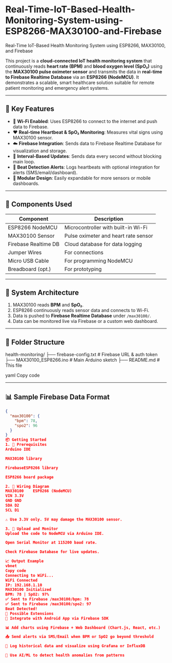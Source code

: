 # Real-Time-IoT-Based-Health-Monitoring-System-using-ESP8266-MAX30100-and-Firebase

Real-Time IoT-Based Health Monitoring System using ESP8266, MAX30100, and Firebase

This project is a **cloud-connected IoT health monitoring system** that continuously reads **heart rate (BPM)** and **blood oxygen level (SpO₂)** using the **MAX30100 pulse oximeter sensor** and transmits the data in **real-time to Firebase Realtime Database** via an **ESP8266 (NodeMCU)**. It demonstrates a scalable, smart healthcare solution suitable for remote patient monitoring and emergency alert systems.

---

## 🚀 Key Features

- 📡 **Wi-Fi Enabled**: Uses ESP8266 to connect to the internet and push data to Firebase.
- ❤️ **Real-time Heartbeat & SpO₂ Monitoring**: Measures vital signs using MAX30100 sensor.
- ☁️ **Firebase Integration**: Sends data to Firebase Realtime Database for visualization and storage.
- 🔁 **Interval-Based Updates**: Sends data every second without blocking main loop.
- 🔔 **Beat Detection Alerts**: Logs heartbeats with optional integration for alerts (SMS/email/dashboard).
- 🧩 **Modular Design**: Easily expandable for more sensors or mobile dashboards.

---

## 🔧 Components Used

| Component          | Description                                |
|-------------------|--------------------------------------------|
| ESP8266 NodeMCU    | Microcontroller with built-in Wi-Fi       |
| MAX30100 Sensor    | Pulse oximeter and heart rate sensor      |
| Firebase Realtime DB | Cloud database for data logging         |
| Jumper Wires       | For connections                           |
| Micro USB Cable    | For programming NodeMCU                   |
| Breadboard (opt.)  | For prototyping                           |

---

## 🧠 System Architecture

1. MAX30100 reads **BPM** and **SpO₂**.
2. ESP8266 continuously reads sensor data and connects to Wi-Fi.
3. Data is pushed to **Firebase Realtime Database** under `/max30100/`.
4. Data can be monitored live via Firebase or a custom web dashboard.

---

## 📁 Folder Structure

health-monitoring/
├── firebase-config.txt # Firebase URL & auth token
├── MAX30100_ESP8266.ino # Main Arduino sketch
├── README.md # This file

yaml
Copy code

---

## 📊 Sample Firebase Data Format

```json
{
  "max30100": {
    "bpm": 78,
    "spo2": 96
  }
}
📦 Getting Started
1. 📲 Prerequisites
Arduino IDE

MAX30100 library

FirebaseESP8266 library

ESP8266 board package

2. 🔌 Wiring Diagram
MAX30100	ESP8266 (NodeMCU)
VIN	3.3V
GND	GND
SDA	D2
SCL	D1

⚠️ Use 3.3V only. 5V may damage the MAX30100 sensor.

3. 🧪 Upload and Monitor
Upload the code to NodeMCU via Arduino IDE.

Open Serial Monitor at 115200 baud rate.

Check Firebase Database for live updates.

📈 Output Example
vbnet
Copy code
Connecting to WiFi...
WiFi Connected
IP: 192.168.1.10
MAX30100 Initialized
BPM: 78 | SpO2: 97%
✅ Sent to Firebase /max30100/bpm: 78
✅ Sent to Firebase /max30100/spo2: 97
Beat Detected!
🧩 Possible Extensions
📱 Integrate with Android App via Firebase SDK

📊 Add charts using Firebase + Web Dashboard (Chart.js, React, etc.)

📤 Send alerts via SMS/Email when BPM or SpO2 go beyond threshold

💾 Log historical data and visualize using Grafana or InfluxDB

🧠 Use AI/ML to detect health anomalies from patterns

